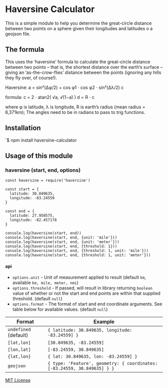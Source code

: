 # Haversine Calculator
This is a simple module to help you determine the great-circle distance between two points on a sphere given their longitudes and latitudes o a geojson file. 

## The formula
This uses the ‘haversine’ formula to calculate the great-circle distance between two points – that is, the shortest distance over the earth’s surface – giving an ‘as-the-crow-flies’ distance between the points (ignoring any hills they fly over, of course!).

Haversine: 	a = sin²(Δφ/2) + cos φ1 ⋅ cos φ2 ⋅ sin²(Δλ/2)
c

formula:
c = 2 ⋅ atan2( √a, √(1−a) )
d = R ⋅ c

where 	φ is latitude, λ is longitude, R is earth’s radius (mean radius = 6,371km); The angles need to be in radians to pass to trig functions.

## Installation
`$ npm install haversine-calculator

## Usage of this module
### haversine (start, end, options)

    const haversine = require('haversine')

    const start = {
      latitude: 30.849635,
      longitude: -83.24559
    }

    const end = {
      latitude: 27.950575,
      longitude: -82.457178
    }

    console.log(haversine(start, end))
    console.log(haversine(start, end, {unit: 'mile'}))
    console.log(haversine(start, end, {unit: 'meter'}))
    console.log(haversine(start, end, {threshold: 1}))
    console.log(haversine(start, end, {threshold: 1, unit: 'mile'}))
    console.log(haversine(start, end, {threshold: 1, unit: 'meter'}))


#### api
- `options.unit` - Unit of measurement applied to result (default `km`, available `km, mile, meter, nmi`)
- `options.threshold` - If passed, will result in library returning `boolean` value of whether or not the start and end points are within that supplied threshold.  (default `null`)
- `options.format` - The format of start and end coordinate arguments. See table below for available values. (default `null`)

| Format        | Example
| ------------- |--------------------------|
| `undefined` (default) | `{ latitude: 30.849635, longitude: -83.24559] }`
| `[lat,lon]`   | `[30.849635, -83.24559]`
| `[lon,lat]`   | `[-83.24559, 30.849635]`
| `{lat,lon}`   | `{ lat: 30.849635, lon: -83.24559] }`
| `geojson`     | `{ type: 'Feature', geometry: { coordinates: [-83.24559, 30.849635] } }`


[MIT License](http://opensource.org/licenses/MIT)

